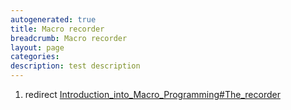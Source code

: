 ```yaml
---
autogenerated: true
title: Macro recorder
breadcrumb: Macro recorder
layout: page
categories: 
description: test description
---
```


1.  redirect [Introduction\_into\_Macro\_Programming\#The\_recorder](Introduction_into_Macro_Programming#The_recorder )
